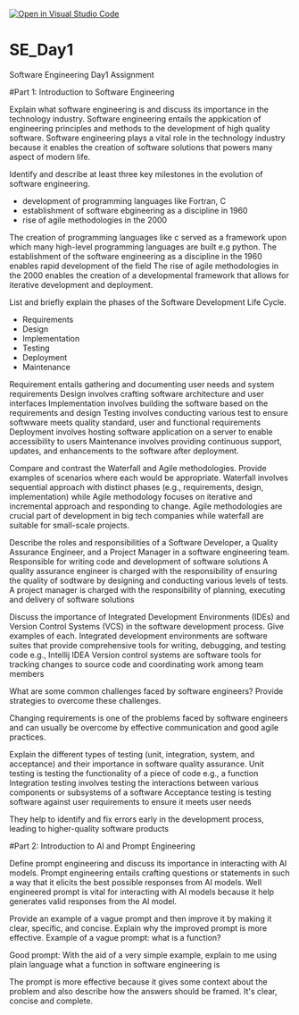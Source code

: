 [![Open in Visual Studio Code](https://classroom.github.com/assets/open-in-vscode-2e0aaae1b6195c2367325f4f02e2d04e9abb55f0b24a779b69b11b9e10269abc.svg)](https://classroom.github.com/online_ide?assignment_repo_id=15587234&assignment_repo_type=AssignmentRepo)
# SE_Day1
Software Engineering Day1 Assignment

#Part 1: Introduction to Software Engineering

Explain what software engineering is and discuss its importance in the technology industry.
Software engineering entails the appkication of engineering principles and methods to the development of high quality software. Software engineering plays a vital role in the technology industry because it enables the creation of software solutions that powers many aspect of modern life.


Identify and describe at least three key milestones in the evolution of software engineering.
- development of programming languages like Fortran, C
- establishment of software ebgineering as a discipline in 1960
- rise of agile methodologies in the 2000

The creation of programming languages like c served as a framework upon which many high-level programming languages are built e.g python.
The establishment of the software engineering as a discipline in the 1960 enables rapid development of the field
The rise of agile methodologies in the 2000 enables the creation of a developmental framework that allows for iterative development and deployment. 


List and briefly explain the phases of the Software Development Life Cycle.
- Requirements
- Design
- Implementation
- Testing
- Deployment
- Maintenance

Requirement entails gathering and documenting user needs and system requirements
Design involves crafting software architecture and user interfaces
Implementation involves building the software based on the requirements and design
Testing involves conducting various test to ensure softwware meets quality standard, user and functional requirements
Deployment involves hosting software application on a server to enable accessibility to users
Maintenance involves providing continuous support, updates, and enhancements to the software after deployment.



Compare and contrast the Waterfall and Agile methodologies. Provide examples of scenarios where each would be appropriate.
Waterfall involves sequential approach with distinct phases (e.g., requirements, design, implementation) while Agile methodology focuses on iterative and incremental approach and responding to change. Agile methodologies are crucial part of development in big tech companies while waterfall are suitable for small-scale projects.


Describe the roles and responsibilities of a Software Developer, a Quality Assurance Engineer, and a Project Manager in a software engineering team.
Responsible for writing code and development of software solutions
A quality assurance engineer is charged with the responsibility of ensuring the quality of sodtware by designing and conducting various levels of tests.
A project manager is charged with the responsibility of planning, executing and delivery of software solutions

Discuss the importance of Integrated Development Environments (IDEs) and Version Control Systems (VCS) in the software development process. Give examples of each.
Integrated development environments are software suites that provide comprehensive tools for writing, debugging, and testing code e.g., Intellij IDEA
Version control systems are software tools for tracking changes to source code and coordinating work among team members


What are some common challenges faced by software engineers? Provide strategies to overcome these challenges.

Changing requirements is one of the problems faced by software engineers and can usually be overcome by effective communication and good agile practices.

Explain the different types of testing (unit, integration, system, and acceptance) and their importance in software quality assurance.
Unit testing is testing the functionality of a piece of code e.g., a function
Integration testing involves testing the interactions between various components or subsystems of a software
Acceptance testing is testing software against user requirements to ensure it meets user needs

They help to identify and fix errors early in the development process, leading to higher-quality software products

#Part 2: Introduction to AI and Prompt Engineering

Define prompt engineering and discuss its importance in interacting with AI models.
Prompt engineering entails crafting questions or statements in such a way that it elicits the best possible responses from AI models.
Well engineered prompt is vital for interacting with AI models because it help generates valid responses from the AI model.

Provide an example of a vague prompt and then improve it by making it clear, specific, and concise. Explain why the improved prompt is more effective.
Example of a vague prompt:
what is a function?

Good prompt:
With the aid of a very simple example, explain to me using plain language what a function in software engineering is


The prompt is more effective because it gives some context about the problem and also describe how the answers should be framed. It's clear, concise and complete.
